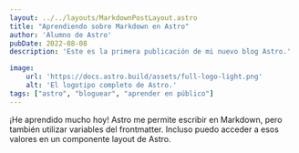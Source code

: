 ```yaml
---
layout: ../../layouts/MarkdownPostLayout.astro
title: "Aprendiendo sobre Markdown en Astro"
author: 'Alumno de Astro'
pubDate: 2022-08-08
description: 'Este es la primera publicación de mi nuevo blog Astro.'

image:
    url: 'https://docs.astro.build/assets/full-logo-light.png'
    alt: 'El logotipo completo de Astro.'
tags: ["astro", "bloguear", "aprender en público"]
---
```

¡He aprendido mucho hoy! Astro me permite escribir en Markdown, pero también utilizar variables del frontmatter. Incluso puedo acceder a esos valores en un componente layout de Astro.